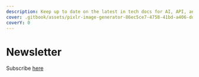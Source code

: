 ```yaml
---
description: Keep up to date on the latest in tech docs for AI, API, and docs-as-code
cover: .gitbook/assets/pixlr-image-generator-86ec5ce7-4758-41bd-a406-dd25011c958f.png
coverY: 0
---
```


# Newsletter

Subscribe [here](https://magic.beehiiv.com/v1/7eeceffc-3255-401e-99f7-d04069988782?email=\{{email\}})

&#x20;
